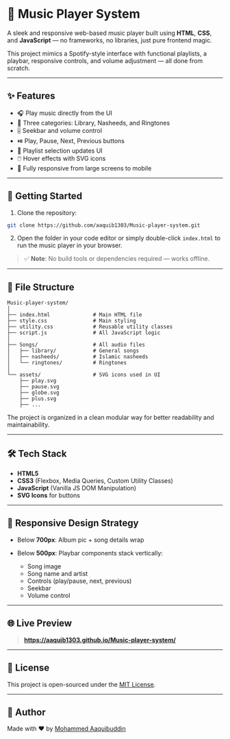 
# 🎵 Music Player System

A sleek and responsive web-based music player built using **HTML**, **CSS**, and **JavaScript** — no frameworks, no libraries, just pure frontend magic.

This project mimics a Spotify-style interface with functional playlists, a playbar, responsive controls, and volume adjustment — all done from scratch.

---

## ✨ Features

- 🎧 Play music directly from the UI
- 📂 Three categories: Library, Nasheeds, and Ringtones
- 🎚️ Seekbar and volume control
- ⏯️ Play, Pause, Next, Previous buttons
- 💾 Playlist selection updates UI
- 🖱️ Hover effects with SVG icons
- 📱 Fully responsive from large screens to mobile

---

## 🚀 Getting Started

1. Clone the repository:

```bash
git clone https://github.com/aaquib1303/Music-player-system.git
````

2. Open the folder in your code editor or simply double-click `index.html` to run the music player in your browser.

> ✅ **Note**: No build tools or dependencies required — works offline.

---

## 📁 File Structure

```
Music-player-system/
│
├── index.html              # Main HTML file
├── style.css               # Main styling
├── utility.css             # Reusable utility classes
├── script.js               # All JavaScript logic
│
├── Songs/                  # All audio files
│   ├── library/            # General songs
│   ├── nasheeds/           # Islamic nasheeds
│   └── ringtones/          # Ringtones
│
└── assets/                 # SVG icons used in UI
    ├── play.svg
    ├── pause.svg
    ├── globe.svg
    ├── plus.svg
    ├── ...
```

The project is organized in a clean modular way for better readability and maintainability.

---

## 🛠️ Tech Stack

* **HTML5**
* **CSS3** (Flexbox, Media Queries, Custom Utility Classes)
* **JavaScript** (Vanilla JS DOM Manipulation)
* **SVG Icons** for buttons

---

## 📱 Responsive Design Strategy

* Below **700px**: Album pic + song details wrap
* Below **500px**: Playbar components stack vertically:

  * Song image
  * Song name and artist
  * Controls (play/pause, next, previous)
  * Seekbar
  * Volume control

---

## 🌐 Live Preview

> **https://aaquib1303.github.io/Music-player-system/**

---

## 📄 License

This project is open-sourced under the [MIT License](https://opensource.org/licenses/MIT).

---

## 🙌 Author

Made with ❤️ by [Mohammed Aaquibuddin](https://github.com/aaquib1303)


